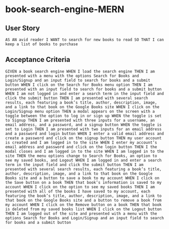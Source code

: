 # book-search-engine-MERN

## User Story

`AS AN avid reader I WANT to search for new books to read SO THAT I can keep a list of books to purchase`

## Acceptance Criteria

`GIVEN a book search engine WHEN I load the search engine THEN I am presented with a menu with the options Search for Books and Login/Signup and an input field to search for books and a submit button WHEN I click on the Search for Books menu option THEN I am presented with an input field to search for books and a submit button WHEN I am not logged in and enter a search term in the input field and click the submit button THEN I am presented with several search results, each featuring a book’s title, author, description, image, and a link to that book on the Google Books site WHEN I click on the Login/Signup menu option THEN a modal appears on the screen with a toggle between the option to log in or sign up WHEN the toggle is set to Signup THEN I am presented with three inputs for a username, an email address, and a password, and a signup button WHEN the toggle is set to Login THEN I am presented with two inputs for an email address and a password and login button WHEN I enter a valid email address and create a password and click on the signup button THEN my user account is created and I am logged in to the site WHEN I enter my account’s email address and password and click on the login button THEN I the modal closes and I am logged in to the site WHEN I am logged in to the site THEN the menu options change to Search for Books, an option to see my saved books, and Logout WHEN I am logged in and enter a search term in the input field and click the submit button THEN I am presented with several search results, each featuring a book’s title, author, description, image, and a link to that book on the Google Books site and a button to save a book to my account WHEN I click on the Save button on a book THEN that book’s information is saved to my account WHEN I click on the option to see my saved books THEN I am presented with all of the books I have saved to my account, each featuring the book’s title, author, description, image, and a link to that book on the Google Books site and a button to remove a book from my account WHEN I click on the Remove button on a book THEN that book is deleted from my saved books list WHEN I click on the Logout button THEN I am logged out of the site and presented with a menu with the options Search for Books and Login/Signup and an input field to search for books and a submit button `
